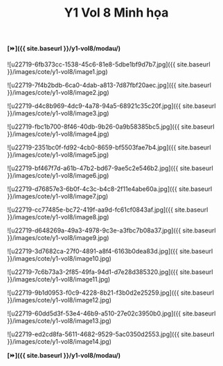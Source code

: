 ﻿---
layout: post
title: Y1 Vol 8 Minh họa
permalink: /y1-vol8/minhhoa/
---

**[⏩]({{ site.baseurl }}/y1-vol8/modau/)**

![u22719-6fb373cc-1538-45c6-81e8-5dbe1bf9d7b7.jpg]({{ site.baseurl }}/images/cote/y1-vol8/image1.jpg)

![u22719-7f4b2bdb-6ca0-4dab-a813-7d87fbf20aec.jpg]({{ site.baseurl }}/images/cote/y1-vol8/image2.jpg)

![u22719-d4c8b969-4dc9-4a78-94a5-68921c35c20f.jpg]({{ site.baseurl }}/images/cote/y1-vol8/image3.jpg)

![u22719-fbc1b700-8f46-40db-9b26-0a9b58385bc5.jpg]({{ site.baseurl }}/images/cote/y1-vol8/image4.jpg)

![u22719-2351bc0f-fd92-4cb0-8659-bf5503fae7b4.jpg]({{ site.baseurl }}/images/cote/y1-vol8/image5.jpg)

![u22719-bf467f7d-a61b-47b2-bd67-9ae5c2e546b2.jpg]({{ site.baseurl }}/images/cote/y1-vol8/image6.jpg)

![u22719-d76857e3-6b0f-4c3c-b4c8-2f11e4abe60a.jpg]({{ site.baseurl }}/images/cote/y1-vol8/image7.jpg)

![u22719-cc77485e-bc72-419f-aa9d-fc61cf0843af.jpg]({{ site.baseurl }}/images/cote/y1-vol8/image8.jpg)

![u22719-d648269a-49a3-4978-9c3e-a3fbc7b08a37.jpg]({{ site.baseurl }}/images/cote/y1-vol8/image9.jpg)

![u22719-3d7682ca-27f0-4891-a8f4-6163b0dea83d.jpg]({{ site.baseurl }}/images/cote/y1-vol8/image10.jpg)

![u22719-7c6b73a3-2f85-49fa-94d1-d7e28d385320.jpg]({{ site.baseurl }}/images/cote/y1-vol8/image11.jpg)

![u22719-9b1d0953-f0c9-4228-8b21-f3b0d2e25259.jpg]({{ site.baseurl }}/images/cote/y1-vol8/image12.jpg)

![u22719-60dd5d3f-53e4-46b9-a510-27e02c3950b0.jpg]({{ site.baseurl }}/images/cote/y1-vol8/image13.jpg)

![u22719-ed2cd8fa-5611-4682-9529-5ac0350d2553.jpg]({{ site.baseurl }}/images/cote/y1-vol8/image14.jpg)

**[⏩]({{ site.baseurl }}/y1-vol8/modau/)**
